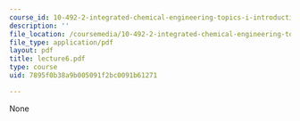 ```yaml
---
course_id: 10-492-2-integrated-chemical-engineering-topics-i-introduction-to-biocatalysis-fall-2004
description: ''
file_location: /coursemedia/10-492-2-integrated-chemical-engineering-topics-i-introduction-to-biocatalysis-fall-2004/7895f0b38a9b005091f2bc0091b61271_lecture6.pdf
file_type: application/pdf
layout: pdf
title: lecture6.pdf
type: course
uid: 7895f0b38a9b005091f2bc0091b61271

---
```

None